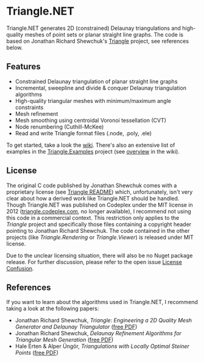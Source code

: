 # Triangle.NET

Triangle.NET generates 2D (constrained) Delaunay triangulations and high-quality meshes of point sets or planar straight line graphs. The code is based on Jonathan Richard Shewchuk's [Triangle](https://www.cs.cmu.edu/~quake/triangle.html) project, see references below.

## Features

* Constrained Delaunay triangulation of planar straight line graphs
* Incremental, sweepline and divide & conquer Delaunay triangulation algorithms
* High-quality triangular meshes with minimum/maximum angle constraints
* Mesh refinement
* Mesh smoothing using centroidal Voronoi tessellation (CVT)
* Node renumbering (Cuthill-McKee)
* Read and write Triangle format files (.node, .poly, .ele)

To get started, take a look the [wiki](https://github.com/wo80/Triangle.NET/wiki). There's also an extensive list of examples in the [Triangle.Examples](https://github.com/wo80/Triangle.NET/tree/master/src/Triangle.Examples) project (see [overview](https://github.com/wo80/Triangle.NET/wiki/Examples) in the wiki).

## License

The original C code published by Jonathan Shewchuk comes with a proprietary license (see [Triangle README](https://github.com/wo80/Triangle/blob/master/src/Triangle/README)) which, unfortunately, isn't very clear about how a derived work like Triangle.NET should be handled. Though Triangle.NET was published on Codeplex under the MIT license in 2012 ([triangle.codeplex.com](https://triangle.codeplex.com), no longer available), I recommend not using this code in a commercial context. This restriction only applies to the *Triangle* project and specifically those files containing a copyright header pointing to Jonathan Richard Shewchuk. The code contained in the other projects (like *Triangle.Rendering* or *Triangle.Viewer*) is released under MIT license.

Due to the unclear licensing situation, there will also be no Nuget package release. For further discussion, please refer to the open issue [License Confusion](https://github.com/wo80/Triangle.NET/issues/6).

## References

If you want to learn about the algorithms used in Triangle.NET, I recommend taking a look at the following papers:
* Jonathan Richard Shewchuk, *Triangle: Engineering a 2D Quality Mesh Generator and Delaunay Triangulator* ([free PDF](https://duckduckgo.com/?t=ffsb&q=Triangle+Engineering+a+2D+Quality+Mesh+Generator+and+Delaunay+Triangulator&ia=web))
* Jonathan Richard Shewchuk, *Delaunay Refinement Algorithms for Triangular Mesh Generation* ([free PDF](https://duckduckgo.com/?q=Delaunay+Refinement+Algorithms+for+Triangular+Mesh+Generation&t=ffsb&ia=web))
* Hale Erten & Alper Üngör, *Triangulations with Locally Optimal Steiner Points* ([free PDF](https://duckduckgo.com/?t=ffsb&q=Triangulations+with+Locally+Optimal+Steiner+Points&ia=web))
